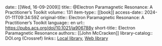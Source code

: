 date:: [[Wed, 16-09-2009]]
title:: @Electron Paramagnetic Resonance: A Practitioner’s Toolkit
volume:: 131
item-type:: [[book]]
access-date:: 2024-01-11T09:34:59Z
original-title:: Electron Paramagnetic Resonance: A Practitioner’s Toolkit
language:: en
url:: https://pubs.acs.org/doi/10.1021/ja906788y
short-title:: Electron Paramagnetic Resonance
authors:: [[John McCracken]]
library-catalog:: DOI.org (Crossref)
links:: [Local library](zotero://select/library/items/I574ZJP6), [Web library](https://www.zotero.org/users/9044942/items/I574ZJP6)
